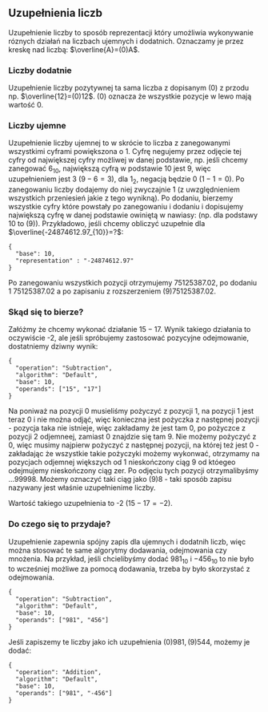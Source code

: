 ## Uzupełnienia liczb
Uzupełnienie liczby to sposób reprezentacji który umożliwia wykonywanie róznych działań na liczbach ujemnych i dodatnich. Oznaczamy je przez kreskę nad liczbą: $\overline{A}=(0)A$.
### Liczby dodatnie
Uzupełnienie liczby pozytywnej ta sama liczba z dopisanym $(0)$ z przodu np. $\overline{12}=(0)12$. (0) oznacza że wszystkie pozycje w lewo mają wartość 0.

### Liczby ujemne
Uzupełnienie liczby ujemnej to w skrócie to liczba z zanegowanymi wszystkimi cyframi powiększona o 1.
Cyfrę negujemy przez odjęcie tej cyfry od największej cyfry możliwej w danej podstawie,
 np. jeśli chcemy zanegować $6_{10}$, największą cyfrą w podstawie 10 jest 9, więc uzupełnieniem jest 3 $(9-6=3)$, dla $1_{2}$, negacją będzie 0 $(1-1=0)$.
 Po zanegowaniu liczby dodajemy do niej zwyczajnie 1 (z uwzględnieniem wszystkich przeniesień jakie z tego wynikną).
  Po dodaniu, bierzemy wszystkie cyfry które powstały po zanegowaniu i dodaniu i dopisujemy największą cyfrę w danej podstawie owiniętą w nawiasy: (np. dla podstawy 10 to (9)).
  Przykładowo, jeśli chcemy obliczyć uzupełnie dla $\overline{-24874612.97_{10}}=?$:
 ```calc-cconv
 {
   "base": 10,
   "representation" : "-24874612.97"
 }
 ```
Po zanegowaniu wszystkich pozycji otrzymujemy $75125387.02$, po dodaniu 1 $75125387.02$ a po zapisaniu z rozszerzeniem $(9)75125387.02$.
### Skąd się to bierze?
Załóżmy że chcemy wykonać działanie $15 -17$. 
Wynik takiego działania to oczywiście -2, ale jeśli spróbujemy zastosować pozycyjne odejmowanie, dostatniemy dziwny wynik:
```calc-operation
{
  "operation": "Subtraction",
  "algorithm": "Default",
  "base": 10,
  "operands": ["15", "17"]
}
```
Na poniważ na pozycji 0 musieliśmy pożyczyć z pozycji 1, na pozycji 1 jest teraz 0 i nie można odjąć, 
więc konieczna jest pożyczka z następnej pozycji - pozycja taka nie istnieje, więc zakładamy że jest tam 0, 
po pożyczce z pozycji 2 odjemneej, zamiast 0 znajdzie się tam 9.
Nie możemy pożyczyć z 0, więc musimy najpierw pożyczyć z następnej pozycji, na której też jest 0 - zakładając że wszystkie takie pożyczyki możemy wykonwać,
 otrzymamy na pozycjach odjemnej większych od 1 nieskończony ciąg 9 od któegeo odejmujemy nieskończony ciąg zer. 
 Po odjęciu tych pozycji otrzymalibyśmy $...99998$. 
 Możemy oznaczyć taki ciąg jako $(9)8$ - taki sposób zapisu nazywany jest właśnie uzupełnienime liczby.
  
 Wartość takiego uzupełnienia to -2 $(15-17=-2)$.
### Do czego się to przydaje? 
Uzupełnienie zapewnia spójny zapis dla ujemnych i dodatnih liczb, więc można stosować te same algorytmy dodawania, odejmowania czy mnożenia.
Na przykład, jeśli chcielibyśmy dodać $981_{10}$ i $-456_{10}$ to nie było to wcześniej możliwe za pomocą dodawania, trzeba by było skorzystać z odejmowania. 
```calc-operation
{
  "operation": "Subtraction",
  "algorithm": "Default",
  "base": 10,
  "operands": ["981", "456"]
}
```
Jeśli zapiszemy te liczby jako ich uzupełnienia $(0)981, (9)544$, możemy je dodać:
```calc-operation
{
  "operation": "Addition",
  "algorithm": "Default",
  "base": 10,
  "operands": ["981", "-456"]
}
```
